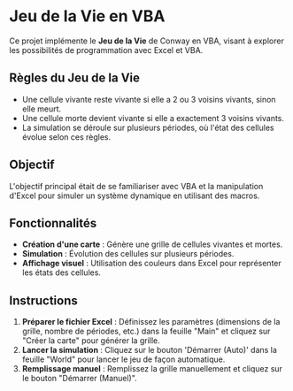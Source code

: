 # Jeu de la Vie en VBA

Ce projet implémente le **Jeu de la Vie** de Conway en VBA, visant à explorer les possibilités de programmation avec Excel et VBA.

## Règles du Jeu de la Vie
- Une cellule vivante reste vivante si elle a 2 ou 3 voisins vivants, sinon elle meurt.
- Une cellule morte devient vivante si elle a exactement 3 voisins vivants.
- La simulation se déroule sur plusieurs périodes, où l'état des cellules évolue selon ces règles.

## Objectif
L'objectif principal était de se familiariser avec VBA et la manipulation d'Excel pour simuler un système dynamique en utilisant des macros.

## Fonctionnalités
- **Création d'une carte** : Génère une grille de cellules vivantes et mortes.
- **Simulation** : Évolution des cellules sur plusieurs périodes.
- **Affichage visuel** : Utilisation des couleurs dans Excel pour représenter les états des cellules.

## Instructions
1. **Préparer le fichier Excel** : Définissez les paramètres (dimensions de la grille, nombre de périodes, etc.) dans la feuille "Main" et cliquez sur "Créer la carte" pour générer la grille.
2. **Lancer la simulation** : Cliquez sur le bouton 'Démarrer (Auto)' dans la feuille "World" pour lancer le jeu de façon automatique.
3. **Remplissage manuel** : Remplissez la grille manuellement et cliquez sur le bouton "Démarrer (Manuel)".
